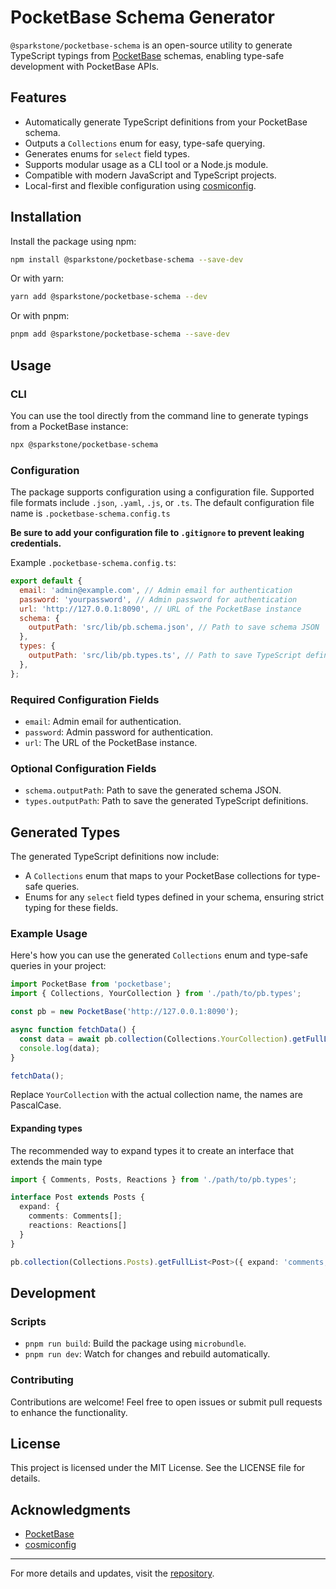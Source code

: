 # PocketBase Schema Generator

`@sparkstone/pocketbase-schema` is an open-source utility to generate TypeScript typings from [PocketBase](https://pocketbase.io/) schemas, enabling type-safe development with PocketBase APIs.

## Features

- Automatically generate TypeScript definitions from your PocketBase schema.
- Outputs a `Collections` enum for easy, type-safe querying.
- Generates enums for `select` field types.
- Supports modular usage as a CLI tool or a Node.js module.
- Compatible with modern JavaScript and TypeScript projects.
- Local-first and flexible configuration using [cosmiconfig](https://github.com/davidtheclark/cosmiconfig).

## Installation

Install the package using npm:

```bash
npm install @sparkstone/pocketbase-schema --save-dev
```

Or with yarn:

```bash
yarn add @sparkstone/pocketbase-schema --dev
```

Or with pnpm:

```bash
pnpm add @sparkstone/pocketbase-schema --save-dev
```

## Usage

### CLI

You can use the tool directly from the command line to generate typings from a PocketBase instance:

```bash
npx @sparkstone/pocketbase-schema
```

### Configuration

The package supports configuration using a configuration file. Supported file formats include `.json`, `.yaml`, `.js`, or `.ts`. The default configuration file name is `.pocketbase-schema.config.ts`

**Be sure to add your configuration file to `.gitignore` to prevent leaking credentials.**

Example `.pocketbase-schema.config.ts`:

```javascript
export default {
  email: 'admin@example.com', // Admin email for authentication
  password: 'yourpassword', // Admin password for authentication
  url: 'http://127.0.0.1:8090', // URL of the PocketBase instance
  schema: {
    outputPath: 'src/lib/pb.schema.json', // Path to save schema JSON
  },
  types: {
    outputPath: 'src/lib/pb.types.ts', // Path to save TypeScript definitions
  },
};
```

### Required Configuration Fields

- `email`: Admin email for authentication.
- `password`: Admin password for authentication.
- `url`: The URL of the PocketBase instance.

### Optional Configuration Fields

- `schema.outputPath`: Path to save the generated schema JSON.
- `types.outputPath`: Path to save the generated TypeScript definitions.

## Generated Types

The generated TypeScript definitions now include:

- A `Collections` enum that maps to your PocketBase collections for type-safe queries.
- Enums for any `select` field types defined in your schema, ensuring strict typing for these fields.

### Example Usage

Here's how you can use the generated `Collections` enum and type-safe queries in your project:

```typescript
import PocketBase from 'pocketbase';
import { Collections, YourCollection } from './path/to/pb.types';

const pb = new PocketBase('http://127.0.0.1:8090');

async function fetchData() {
  const data = await pb.collection(Collections.YourCollection).getFullList<YourCollection>();
  console.log(data);
}

fetchData();
```

Replace `YourCollection` with the actual collection name, the names are PascalCase.

#### Expanding types

The recommended way to expand types it to create an interface that extends the main type

```typescript
import { Comments, Posts, Reactions } from './path/to/pb.types';

interface Post extends Posts {
  expand: {
    comments: Comments[];
    reactions: Reactions[]
  }
}

pb.collection(Collections.Posts).getFullList<Post>({ expand: 'comments,reactions'});

````

## Development

### Scripts

- `pnpm run build`: Build the package using `microbundle`.
- `pnpm run dev`: Watch for changes and rebuild automatically.

### Contributing

Contributions are welcome! Feel free to open issues or submit pull requests to enhance the functionality.

## License

This project is licensed under the MIT License. See the LICENSE file for details.

## Acknowledgments

- [PocketBase](https://pocketbase.io/)
- [cosmiconfig](https://github.com/davidtheclark/cosmiconfig)

---

For more details and updates, visit the [repository](https://github.com/sparkstone/pocketbase-schema).

